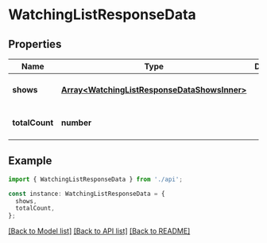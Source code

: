 # WatchingListResponseData

## Properties

| Name           | Type                                                                                         | Description | Notes                             |
| -------------- | -------------------------------------------------------------------------------------------- | ----------- | --------------------------------- |
| **shows**      | [**Array&lt;WatchingListResponseDataShowsInner&gt;**](WatchingListResponseDataShowsInner.md) |             | [optional] [default to undefined] |
| **totalCount** | **number**                                                                                   |             | [optional] [default to undefined] |

## Example

```typescript
import { WatchingListResponseData } from './api';

const instance: WatchingListResponseData = {
  shows,
  totalCount,
};
```

[[Back to Model list]](../README.md#documentation-for-models) [[Back to API list]](../README.md#documentation-for-api-endpoints) [[Back to README]](../README.md)
